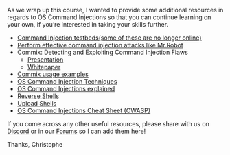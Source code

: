 As we wrap up this course, I wanted to provide some additional resources in regards to OS Command Injections so that you can continue learning on your own, if you’re interested in taking your skills further.

- [Command Injection testbeds(some of these are no longer online)](https://github.com/commixproject/commix/wiki/Command-Injection-Testbeds)
- [Perform effective command injection attacks like Mr.Robot](https://www.dropbox.com/s/om4yttb6nfix2hk/BSidesAth16_Perform_Effective_Command_Injection_Attacks_Like_Mr.Robot_Final.pdf)
- Commix: Detecting and Exploiting Command Injection Flaws
  - [Presentation](https://www.blackhat.com/docs/eu-15/materials/eu-15-Stasinopoulos-Commix-Detecting-And-Exploiting-Command-Injection-Flaws.pdf)
  - [Whitepaper](https://www.blackhat.com/docs/eu-15/materials/eu-15-Stasinopoulos-Commix-Detecting-And-Exploiting-Command-Injection-Flaws-wp.pdf)
- [Commix usage examples](https://github.com/commixproject/commix/wiki/Usage-Examples)
- [OS Command Injection Techniques](https://github.com/commixproject/commix/wiki/Techniques)
- [OS Command Injections explained](https://portswigger.net/web-security/os-command-injection)
- [Reverse Shells](https://github.com/commixproject/commix/wiki/Reverse-Shells)
- [Upload Shells](https://github.com/commixproject/commix/wiki/Upload-shells)
- [OS Command Injections Cheat Sheet (OWASP)](https://cheatsheetseries.owasp.org/cheatsheets/OS_Command_Injection_Defense_Cheat_Sheet.html)

If you come across any other useful resources, please share with us on [Discord](https://cybr.com/discord) or in our [Forums](https://cybr.com/forums) so I can add them here!

Thanks,
Christophe
